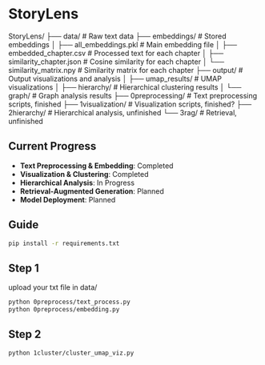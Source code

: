 # StoryLens
StoryLens/
├── data/                       # Raw text data
├── embeddings/                 # Stored embeddings
│   ├── all_embeddings.pkl      # Main embedding file
│   ├── embedded_chapter.csv    # Processed text for each chapter
│   ├── similarity_chapter.json # Cosine similarity for each chapter
│   └── similarity_matrix.npy   # Similarity matrix for each chapter
├── output/                     # Output visualizations and analysis
│   ├── umap_results/           # UMAP visualizations
│   ├── hierarchy/              # Hierarchical clustering results
│   └── graph/                  # Graph analysis results
├── 0preprocessing/             # Text preprocessing scripts, finished
├── 1visualization/             # Visualization scripts, finished?
├── 2hierarchy/                 # Hierarchical analysis, unfinished
└── 3rag/                       # Retrieval, unfinished


## Current Progress
- **Text Preprocessing & Embedding**: Completed
- **Visualization & Clustering**: Completed
- **Hierarchical Analysis**: In Progress
- **Retrieval-Augmented Generation**: Planned
- **Model Deployment**: Planned

## Guide
```bash
pip install -r requirements.txt
``` 

## Step 1
upload your txt file in data/
```bash
python 0preprocess/text_process.py
python 0preprocess/embedding.py
``` 

## Step 2
```bash
python 1cluster/cluster_umap_viz.py
``` 